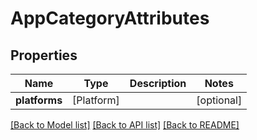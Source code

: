 # AppCategoryAttributes

## Properties
Name | Type | Description | Notes
------------ | ------------- | ------------- | -------------
**platforms** | [Platform] |  | [optional] 

[[Back to Model list]](../README.md#documentation-for-models) [[Back to API list]](../README.md#documentation-for-api-endpoints) [[Back to README]](../README.md)


